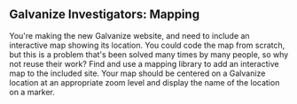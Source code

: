 ## Galvanize Investigators: Mapping

You're making the new Galvanize website, and need to include an interactive map showing its location. You could code the map from scratch, but this is a problem that's been solved many times by many people, so why not reuse their work? Find and use a mapping library to add an interactive map to the included site. Your map should be centered on a Galvanize location at an appropriate zoom level and display the name of the location on a marker.
